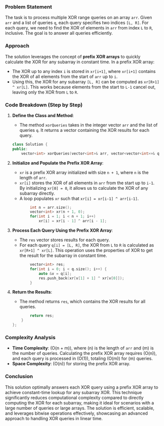 
### Problem Statement
The task is to process multiple XOR range queries on an array `arr`. Given `arr` and a list of queries `q`, each query specifies two indices `[L, R]`. For each query, we need to find the XOR of elements in `arr` from index `L` to `R`, inclusive. The goal is to answer all queries efficiently.

### Approach
The solution leverages the concept of **prefix XOR arrays** to quickly calculate the XOR for any subarray in constant time. In a prefix XOR array:
- The XOR up to any index `i` is stored in `xr[i+1]`, where `xr[i+1]` contains the XOR of all elements from the start of `arr` up to `i`.
- Using this, the XOR for any subarray `[L, R]` can be computed as `xr[R+1] ^ xr[L]`. This works because elements from the start to `L-1` cancel out, leaving only the XOR from `L` to `R`.

### Code Breakdown (Step by Step)

1. **Define the Class and Method**:
   - The method `xorQueries` takes in the integer vector `arr` and the list of queries `q`. It returns a vector containing the XOR results for each query.

   ```cpp
   class Solution {
   public:
       vector<int> xorQueries(vector<int>& arr, vector<vector<int>>& q) {
   ```

2. **Initialize and Populate the Prefix XOR Array**:
   - `xr` is a prefix XOR array initialized with size `n + 1`, where `n` is the length of `arr`.
   - `xr[i]` stores the XOR of all elements in `arr` from the start up to `i-1`. By initializing `xr[0] = 0`, it allows us to calculate the XOR of any subarray directly.
   - A loop populates `xr` such that `xr[i] = xr[i-1] ^ arr[i-1]`.

   ```cpp
           int n = arr.size();
           vector<int> xr(n + 1, 0);
           for(int i = 1; i < n + 1; i++)
               xr[i] = xr[i - 1] ^ arr[i - 1];
   ```

3. **Process Each Query Using the Prefix XOR Array**:
   - The `res` vector stores results for each query.
   - For each query `q[i] = [L, R]`, the XOR from `L` to `R` is calculated as `xr[R+1] ^ xr[L]`. This operation uses the properties of XOR to get the result for the subarray in constant time.

   ```cpp
           vector<int> res;
           for(int i = 0; i < q.size(); i++) {
               auto &v = q[i];
               res.push_back(xr[v[1] + 1] ^ xr[v[0]]);
           }
   ```

4. **Return the Results**:
   - The method returns `res`, which contains the XOR results for all queries.

   ```cpp
           return res;
       }
   };
   ```

### Complexity Analysis

- **Time Complexity**: \(O(n + m)\), where \(n\) is the length of `arr` and \(m\) is the number of queries. Calculating the prefix XOR array requires \(O(n)\), and each query is processed in \(O(1)\), totaling \(O(m)\) for \(m\) queries.
- **Space Complexity**: \(O(n)\) for storing the prefix XOR array.

### Conclusion
This solution optimally answers each XOR query using a prefix XOR array to achieve constant-time lookup for any subarray XOR. This technique significantly reduces computational complexity compared to directly computing the XOR for each subarray, making it ideal for scenarios with a large number of queries or large arrays. The solution is efficient, scalable, and leverages bitwise operations effectively, showcasing an advanced approach to handling XOR queries in linear time.